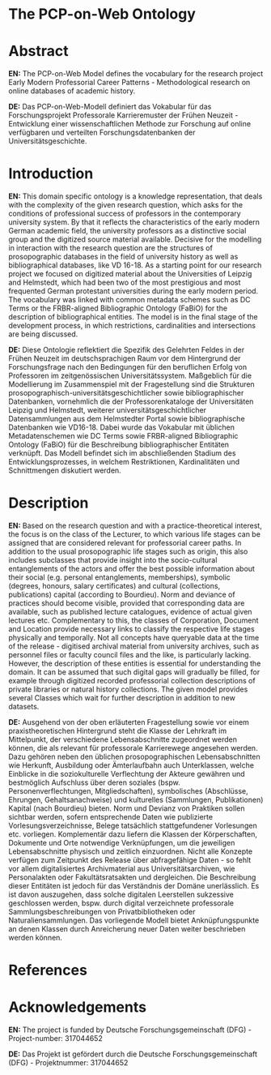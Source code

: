 # The PCP-on-Web Ontology

# Abstract
**EN:** 
The PCP-on-Web Model defines the vocabulary for the research project Early Modern Professorial Career Patterns - Methodological research on online databases of academic history.

**DE:**
Das PCP-on-Web-Modell definiert das Vokabular für das Forschungsprojekt Professorale Karrieremuster der Frühen Neuzeit - Entwicklung einer wissenschaftlichen Methode zur Forschung auf online verfügbaren und verteilten Forschungsdatenbanken der Universitätsgeschichte. 


# Introduction 
**EN:**
This domain specific ontology is a knowledge representation, that deals with the complexity of the given research question, which asks for the conditions of professional success of professors in the contemporary university system. By that it reflects the characteristics of the early modern German academic field, the university professors as a distinctive social group and the digitized source material available. Decisive for the modelling in interaction with the research question are the structures of prosopographic databases in the field of university history as well as bibliographical databases, like VD 16-18. As a starting point for our research project we focused on digitized material about the Universities of Leipzig and Helmstedt, which had been two of the most prestigious and most frequented German protestant universities during the early modern period. The vocabulary was linked with common metadata schemes such as DC Terms or the FRBR-aligned Bibliographic Ontology (FaBiO) for the description of bibliographical entities. The model is in the final stage of the development process, in which restrictions, cardinalities and intersections are being discussed.

**DE:**
Diese Ontologie reflektiert die Spezifik des Gelehrten Feldes in der Frühen Neuzeit im deutschsprachigen Raum vor dem Hintergrund der Forschungsfrage nach den Bedingungen für den beruflichen Erfolg von Professoren im zeitgenössischen Universitätssystem. Maßgeblich für die Modellierung im Zusammenspiel mit der Fragestellung sind die Strukturen prosopographisch-universitätsgeschichtlicher sowie bibliographischer Datenbanken, vornehmlich die der Professorenkataloge der Universitäten Leipzig und Helmstedt, weiterer universitätsgeschichtlicher Datensammlungen aus dem Helmstedter Portal sowie bibliographische Datenbanken wie VD16-18. Dabei wurde das Vokabular mit üblichen Metadatenschemen wie DC Terms sowie FRBR-aligned Bibliographic Ontology (FaBiO) für die Beschreibung bibliographischer Entitäten verknüpft. Das Modell befindet sich im abschließenden Stadium des Entwicklungsprozesses, in welchem Restriktionen, Kardinalitäten und Schnittmengen diskutiert werden.

# Description
**EN:**
Based on the research question and with a practice-theoretical interest, the focus is on the class of the Lecturer, to which various life stages can be assigned that are considered relevant for professorial career paths. In addition to the usual prosopographic life stages such as origin, this also includes subclasses that provide insight into the socio-cultural entanglements of the actors and offer the best possible information about their social (e.g. personal entanglements, memberships), symbolic (degrees, honours, salary certificates) and cultural (collections, publications) capital (according to Bourdieu). Norm and deviance of practices should become visible, provided that corresponding data are available, such as published lecture catalogues, evidence of actual given lectures etc. Complementary to this, the classes of Corporation, Document and Location provide necessary links to classify the respective life stages physically and temporally. Not all concepts have queryable data at the time of the release - digitised archival material from university archives, such as personnel files or faculty council files and the like, is particularly lacking. However, the description of these entities is essential for understanding the domain. It can be assumed that such digital gaps will gradually be filled, for example through digitized recorded professorial collection descriptions of private libraries or natural history collections. The given model provides several Classes which wait for further description in addition to new datasets. 

**DE:**
Ausgehend von der oben erläuterten Fragestellung sowie vor einem praxistheoretischen Hintergrund steht die Klasse der Lehrkraft im Mittelpunkt, der verschiedene Lebensabschnitte zugeordnet werden können, die als relevant für professorale Karrierewege angesehen werden. Dazu gehören neben den üblichen prosopographischen Lebensabschnitten wie Herkunft, Ausbildung oder Ämterlaufbahn auch Unterklassen, welche Einblicke in die soziokulturelle Verflechtung der Akteure gewähren und bestmöglich Aufschluss über deren soziales (bspw. Personenverflechtungen, Mitgliedschaften), symbolisches (Abschlüsse, Ehrungen, Gehaltsanachweise) und kulturelles (Sammlungen, Publikationen) Kapital (nach Bourdieu) bieten. Norm und Devianz von Praktiken sollen sichtbar werden, sofern entsprechende Daten wie publizierte Vorlesungsverzeichnisse, Belege tatsächlich stattgefundener Vorlesungen etc. vorliegen. Komplementär dazu liefern die Klassen der Körperschaften, Dokumente und Orte notwendige Verknüpfungen, um die jeweiligen Lebensabschnitte physisch und zeitlich einzuordnen. Nicht alle Konzepte verfügen zum Zeitpunkt des Release über abfragefähige Daten - so fehlt vor allem digitalisiertes Archivmaterial aus Universitätsarchiven, wie Personalakten oder Fakultätsratsakten und dergleichen. Die Beschreibung dieser Entitäten ist jedoch für das Verständnis der Domäne unerlässlich. Es ist davon auszugehen, dass solche digitalen Leerstellen sukzessive geschlossen werden, bspw. durch digital verzeichnete professorale Sammlungsbeschreibungen von Privatbibliotheken oder Naturaliensammlungen. Das vorliegende Modell bietet Anknüpfungspunkte an denen Klassen durch Anreicherung neuer Daten weiter beschrieben werden können.

# References



# Acknowledgements 

**EN:**
The project is funded by Deutsche Forschungsgemeinschaft (DFG) - Project-number: 317044652

**DE:**
Das Projekt ist gefördert durch die Deutsche Forschungsgemeinschaft (DFG) - Projektnummer: 317044652

